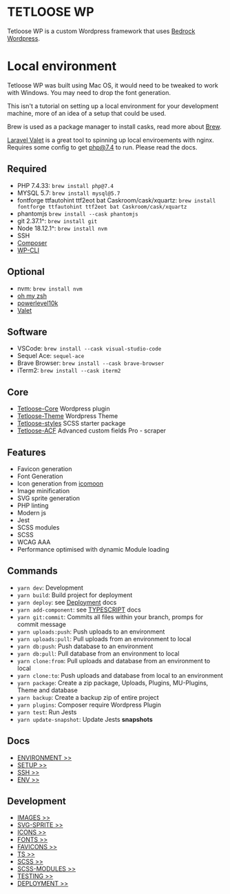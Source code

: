 # TETLOOSE WP

Tetloose WP is a custom Wordpress framework that uses [Bedrock Wordpress](https://roots.io/bedrock/).

# Local environment

Tetloose WP was built using Mac OS, it would need to be tweaked to work with Windows. You may need to drop the font generation.

This isn't a tutorial on setting up a local environment for your development machine, more of an idea of a setup that could be used.

Brew is used as a package manager to install casks, read more about [Brew](https://brew.sh/).

[Laravel Valet](https://laravel.com/docs/9.x/) is a great tool to spinning up local enviroements with nginx. Requires some config to get php@7.4 to run. Please read the docs.

## Required

- PHP 7.4.33: `brew install php@7.4`
- MYSQL 5.7: `brew install mysql@5.7`
- fontforge ttfautohint ttf2eot bat Caskroom/cask/xquartz: `brew install fontforge ttfautohint ttf2eot bat Caskroom/cask/xquartz`
- phantomjs `brew install --cask phantomjs`
- git 2.37.1^: `brew install git`
- Node 18.12.1^: `brew install nvm`
- SSH
- [Composer](https://getcomposer.org/doc/00-intro.md)
- [WP-CLI](https://wp-cli.org/)

## Optional

- nvm: `brew install nvm`
- [oh my zsh](https://ohmyz.sh/)
- [powerlevel10k](https://github.com/romkatv/powerlevel10k)
- [Valet](https://laravel.com/docs/9.x/)

## Software

- VSCode: `brew install --cask visual-studio-code`
- Sequel Ace: `sequel-ace`
- Brave Browser: `brew install --cask brave-browser`
- iTerm2: `brew install --cask iterm2`
## Core

- [Tetloose-Core](https://github.com/tetloose/tetloose-core) Wordpress plugin
- [Tetloose-Theme](https://github.com/tetloose/tetloose-theme) Wordpress Theme
- [Tetloose-styles](https://github.com/tetloose/tetloose-styles) SCSS starter package
- [Tetloose-ACF](https://github.com/tetloose/tetloose-ACF) Advanced custom fields Pro - scraper

## Features

- Favicon generation
- Font Generation
- Icon generation from [icomoon](https://icomoon.io/)
- Image minification
- SVG sprite generation
- PHP linting
- Modern js
- Jest
- SCSS modules
- SCSS
- WCAG AAA
- Performance optimised with dynamic Module loading

## Commands

- `yarn dev`: Development
- `yarn build`: Build project for deployment
- `yarn deploy`: see [Deployment](Docs/Development/deployment.md) docs
- `yarn add-component`: see [TYPESCRIPT](Docs/Development/ts.md) docs
- `yarn git:commit`: Commits all files within your branch, promps for commit message
- `yarn uploads:push`: Push uploads to an environment
- `yarn uploads:pull`: Pull uploads from an environment to local
- `yarn db:push`: Push database to an environment
- `yarn db:pull`: Pull database from an environment to local
- `yarn clone:from`: Pull uploads and database from an environment to local
- `yarn clone:to`: Push uploads and database from local to an environment
- `yarn package`: Create a zip package, Uploads, Plugins, MU-Plugins, Theme and database
- `yarn backup`: Create a backup zip of entire project
- `yarn plugins`: Composer require Wordpress Plugin
- `yarn test`: Run Jests
- `yarn update-snapshot`: Update Jests **snapshots**

## Docs

- [ENVIRONMENT >>](Docs/Setup/environment.md)
- [SETUP >>](Docs/Setup/setup.md)
- [SSH >>](Docs/Setup/ssh.md)
- [ENV >>](Docs/Setup/env.md)

## Development

- [IMAGES >>](Docs/Development/images.md)
- [SVG-SPRITE >>](Docs/Development/svg-sprite.md)
- [ICONS >>](Docs/Development/icons.md)
- [FONTS >>](Docs/Development/fonts.md)
- [FAVICONS >>](Docs/Development/favicons.md)
- [TS >>](Docs/Development/ts.md)
- [SCSS >>](Docs/Development/scss.md)
- [SCSS-MODULES >>](Docs/Development/scss-modules.md)
- [TESTING >>](Docs/Development/testing.md)
- [DEPLOYMENT >>](Docs/Development/deployment.md)

